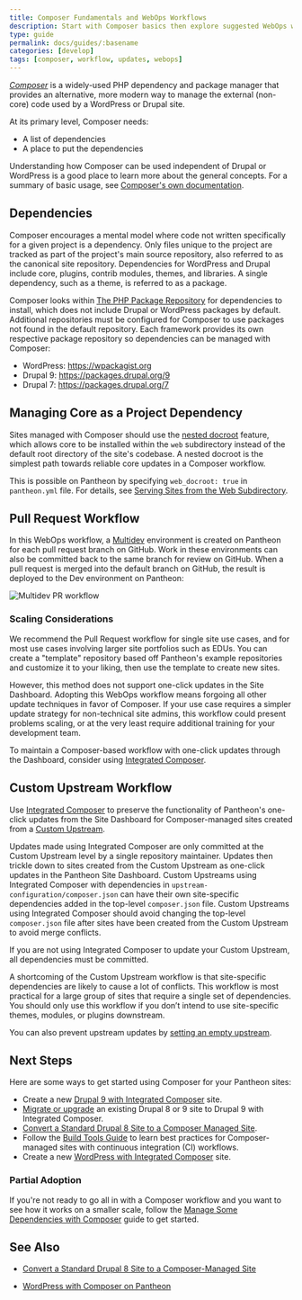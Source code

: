 ```yaml
---
title: Composer Fundamentals and WebOps Workflows
description: Start with Composer basics then explore suggested WebOps workflows for WordPress and Drupal sites on Pantheon.
type: guide
permalink: docs/guides/:basename
categories: [develop]
tags: [composer, workflow, updates, webops]
---
```


[<dfn id="composer">Composer</dfn>](https://getcomposer.org/doc/01-basic-usage.md) is a widely-used PHP dependency and package manager that provides an alternative, more modern way to manage the external (non-core) code used by a WordPress or Drupal site.

At its primary level, Composer needs:

- A list of dependencies
- A place to put the dependencies

Understanding how Composer can be used independent of Drupal or WordPress is a good place to learn more about the general concepts. For a summary of basic usage, see [Composer's own documentation](https://getcomposer.org/doc/01-basic-usage.md).

## Dependencies

Composer encourages a mental model where code not written specifically for a given project is a dependency. Only files unique to the project are tracked as part of the project's main source repository, also referred to as the canonical site repository. Dependencies for WordPress and Drupal include core, plugins, contrib modules, themes, and libraries. A single dependency, such as a theme, is referred to as a package.

Composer looks within [The PHP Package Repository](https://packagist.org/) for dependencies to install, which does not include Drupal or WordPress packages by default. Additional repositories must be configured for Composer to use packages not found in the default repository. Each framework provides its own respective package repository so dependencies can be managed with Composer:

- WordPress: <https://wpackagist.org>
- Drupal 9: <https://packages.drupal.org/9>
- Drupal 7: <https://packages.drupal.org/7>

## Managing Core as a Project Dependency

Sites managed with Composer should use the [nested docroot](/nested-docroot) feature, which allows core to be installed within the `web` subdirectory instead of the default root directory of the site's codebase. A nested docroot is the simplest path towards reliable core updates in a Composer workflow.

This is possible on Pantheon by specifying `web_docroot: true` in `pantheon.yml` file. For details, see [Serving Sites from the Web Subdirectory](/nested-docroot).

## Pull Request Workflow

In this WebOps workflow, a [Multidev](/multidev) environment is created on Pantheon for each pull request branch on GitHub. Work in these environments can also be committed back to the same branch for review on GitHub. When a pull request is merged into the default branch on GitHub, the result is deployed to the Dev environment on Pantheon:

![Multidev PR workflow](../../images/pr-workflow/github-circle-pantheon.png)

### Scaling Considerations

We recommend the Pull Request workflow for single site use cases, and for most use cases involving larger site portfolios such as EDUs. You can create a "template" repository based off Pantheon's example repositories and customize it to your liking, then use the template to create new sites.

However, this method does not support one-click updates in the Site Dashboard. Adopting this WebOps workflow means forgoing all other update techniques in favor of Composer. If your use case requires a simpler update strategy for non-technical site admins, this workflow could present problems scaling, or at the very least require additional training for your development team.

To maintain a Composer-based workflow with one-click updates through the Dashboard, consider using [Integrated Composer](/guides/integrated-composer).

## Custom Upstream Workflow

Use [Integrated Composer](/guides/integrated-composer) to preserve the functionality of Pantheon's one-click updates from the Site Dashboard for Composer-managed sites created from a [Custom Upstream](/guides/custom-upstream).

Updates made using Integrated Composer are only committed at the Custom Upstream level by a single repository maintainer. Updates then trickle down to sites created from the Custom Upstream as one-click updates in the Pantheon Site Dashboard. Custom Upstreams using Integrated Composer with dependencies in `upstream-configuration/composer.json` can have their own site-specific dependencies added in the top-level `composer.json` file. Custom Upstreams using Integrated Composer should avoid changing the top-level `composer.json` file after sites have been created from the Custom Upstream to avoid merge conflicts.

If you are not using Integrated Composer to update your Custom Upstream, all dependencies must be committed.

A shortcoming of the Custom Upstream workflow is that site-specific dependencies are likely to cause a lot of conflicts. This workflow is most practical for a large group of sites that require a single set of dependencies. You should only use this workflow if you don’t intend to use site-specific themes, modules, or plugins downstream.

You can also prevent upstream updates by [setting an empty upstream](/guides/composer-convert/#change-upstreams).

## Next Steps

Here are some ways to get started using Composer for your Pantheon sites:

- Create a new [Drupal 9 with Integrated Composer](/drupal-9) site.
- [Migrate or upgrade](/drupal-9-migration) an existing Drupal 8 or 9 site to Drupal 9 with Integrated Composer.
- [Convert a Standard Drupal 8 Site to a Composer Managed Site](/guides/composer-convert).
- Follow the [Build Tools Guide](/guides/build-tools) to learn best practices for Composer-managed sites with continuous integration (CI) workflows.
- Create a new [WordPress with Integrated Composer](/guides/integrated-composer) site.

### Partial Adoption

If you're not ready to go all in with a Composer workflow and you want to see how it works on a smaller scale, follow the [Manage Some Dependencies with Composer](/guides/partial-composer) guide to get started.

<Partial file="notes/partial-composer-adoption-warning.md" />

## See Also

- [Convert a Standard Drupal 8 Site to a Composer-Managed Site](/guides/composer-convert)

- [WordPress with Composer on Pantheon](/guides/wordpress-composer)